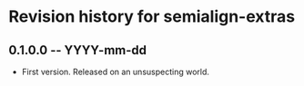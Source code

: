 # Revision history for semialign-extras

## 0.1.0.0 -- YYYY-mm-dd

* First version. Released on an unsuspecting world.
